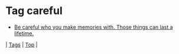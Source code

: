 <!--
title: Tag careful
date: 2020-06-28T15:26:58.858Z
tags:
-->
# Tag careful

 * [Be careful who you make memories with. Those things can last a lifetime.](157569382609.md)

| [Tags](tags.md) | [Top](index.md) |
